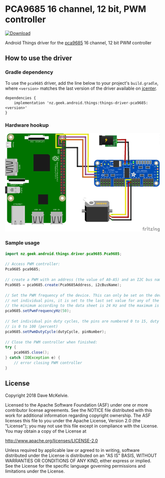 PCA9685 16 channel, 12 bit, PWM controller
==========================================

[ ![Download](https://api.bintray.com/packages/davemckelvie/maven/things-driver-pca9685/images/download.svg) ][latest]

Android Things driver for the [pca9685](https://www.nxp.com/docs/en/data-sheet/PCA9685.pdf) 16 channel, 12 bit PWM controller

How to use the driver
---------------------

### Gradle dependency

To use the `pca9685` driver, add the line below to your project's `build.gradle`,
where `<version>` matches the last version of the driver available on [jcenter][latest].

```
dependencies {
    implementation 'nz.geek.android.things:things-driver-pca9685:<version>'
}
```

### Hardware hookup

![Raspberry Pi Hookup](rpi3_pca9685.png)

### Sample usage

```java
import nz.geek.android.things.driver.pca9685.Pca9685;

// Access PWM controller:
Pca9685 pca9685;

// create a PWM with an address (the value of A0-A5) and an I2C bus name
Pca9685 = pca9685.create(Pca9685Address, i2cBusName);

// Set the PWM frequency of the device. This can only be set on the device level,
// not individual pins, it is set to the last set value for any of the 16 pins.
// the minimum according to the data sheet is 24 Hz and the maximum is 1526 Hz.
pca9685.setPwmFrequencyHz(50);

// Set individual pin duty cycles, the pins are numbered 0 to 15, duty cycle
// is 0 to 100 (percent)
pca9685.setPwmDutyCycle(dutyCycle, pinNumber);

// Close the PWM controller when finished:
try {
    pca9685.close();
} catch (IOException e) {
    // error closing PWM controller
}
```

License
-------

Copyright 2018 Dave McKelvie.

Licensed to the Apache Software Foundation (ASF) under one or more contributor
license agreements.  See the NOTICE file distributed with this work for
additional information regarding copyright ownership.  The ASF licenses this
file to you under the Apache License, Version 2.0 (the "License"); you may not
use this file except in compliance with the License.  You may obtain a copy of
the License at

  http://www.apache.org/licenses/LICENSE-2.0

Unless required by applicable law or agreed to in writing, software
distributed under the License is distributed on an "AS IS" BASIS, WITHOUT
WARRANTIES OR CONDITIONS OF ANY KIND, either express or implied.  See the
License for the specific language governing permissions and limitations under
the License.

[latest]: https://bintray.com/davemckelvie/maven/things-driver-pca9685/_latestVersion


